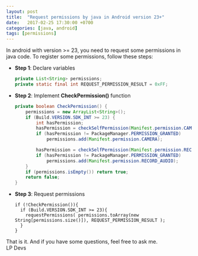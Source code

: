 ```yaml
---
layout: post
title:  "Request permissions by java in Android version 23+"
date:   2017-02-25 17:30:00 +0700
categories: [java, android]
tags: [permissions]
---
```


In android with version >= 23, you need to request some permissions
in java code. To register some permissions, follow these steps:

  * **Step 1**: Declare variables  
    ```java
	private List<String> permissions;
	private static final int REQUEST_PERMISSION_RESULT = 0xFF;
	```

  * **Step 2**: Implement **CheckPermission()** function
    ```java
	private boolean CheckPermission() {
		permissions = new ArrayList<String>();
		if (Build.VERSION.SDK_INT >= 23) {
			int hasPermission;
			hasPermission = checkSelfPermission(Manifest.permission.CAMERA);
			if (hasPermission != PackageManager.PERMISSION_GRANTED)
				permissions.add(Manifest.permission.CAMERA);

			hasPermission = checkSelfPermission(Manifest.permission.RECORD_AUDIO);
			if (hasPermission != PackageManager.PERMISSION_GRANTED)
				permissions.add(Manifest.permission.RECORD_AUDIO);
		}
		if (permissions.isEmpty()) return true;
		return false;
	}
	```
	
  * **Step 3**: Request permissions 
    ```
	if (!CheckPermission()){
      if (Build.VERSION.SDK_INT >= 23){
		requestPermissions( permissions.toArray(new String[permissions.size()]), REQUEST_PERMISSION_RESULT );
      }
    }
	```
	
That is it. And if you have some questions, feel free to ask me. <br />LP Devs
